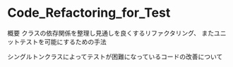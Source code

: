 # Code_Refactoring_for_Test

概要
クラスの依存関係を整理し見通しを良くするリファクタリング、
またユニットテストを可能にするための手法

シングルトンクラスによってテストが困難になっているコードの改善について
